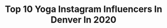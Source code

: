 ---
title: Top 10 Yoga Instagram Influencers In Denver In 2020
description: >-
  Find top yoga Instagram influencers in Denver in 2020. Most popular hashtags: #yoga #fitness #denver #yogaposes.
platform: Instagram
profiles:
  - username: "kyleweiger"
    fullname: >-
      Kyle Weiger
    location: "United States"
    followers: 45318
    engagement: 83
    commentsToLikes: 0.043009
    id: ck5bypxmeplyi0i11px7xcoo1
    verified: false
    hashtags: "#iamlabs, #family, #partytricks, #fitnessbusiness"
  - username: "ziamccabe"
    fullname: >-
      Zia McCabe~DJ Rescue
    location: "United States"
    followers: 9104
    engagement: 574
    commentsToLikes: 0.039426
    id: ck6twvjvducac0j71ogn9ggrn
    verified: false
    hashtags: "#factorytheme, #bassplayer, #vintagefenderbass, #lasers"
  - username: "karina.chancey"
    fullname: >-
      Karina Chancey
    location: "United States"
    followers: 141230
    engagement: 208
    commentsToLikes: 0.010037
    id: ck5bzqgg4rnce0i116140rf7e
    verified: false
    hashtags: "#covergirl, #earthpix, #happymonday, #live"
  - username: "sweetnattydee"
    fullname: >-
      Sweet Natty Yoga
    location: "United States"
    followers: 18506
    engagement: 161
    commentsToLikes: 0.198900
    id: ck0txbw10innl0i1994iohz7e
    verified: false
    hashtags: "#crossfit, #fitgirl, #cleanandjerk, #trainiac"
  - username: "picfoster"
    fullname: >-
      Hugh Foster
    location: "United States"
    followers: 14738
    engagement: 385
    commentsToLikes: 0.063486
    id: ck15uyzzwp5kw0i192jx2x61o
    verified: false
    hashtags: "#fashion, #arialyoga, #travelphotography, #reikipractitioner"
  - username: "jesenialis_fit"
    fullname: >-
      Jesenia
    location: "United States"
    followers: 4991
    engagement: 875
    commentsToLikes: 0.207357
    id: ck8t7ca04gak60j78do13v01e
    verified: false
    hashtags: "#makeup, #mondaymotivation, #npcbikini, #homeworkout"
  - username: "nataliaavegaa"
    fullname: >-
      NATALIA VEGA
    location: "United States"
    followers: 8776
    engagement: 505
    commentsToLikes: 0.021407
    id: ck6uc7xdae0hh0j71x8mgeequ
    verified: false
    hashtags: "#ahimsa, #photoshopfix, #cleanpic, #vegantacos"
  - username: "runner4cake"
    fullname: >-
      Margaret
    location: "United States"
    followers: 27559
    engagement: 281
    commentsToLikes: 0.053206
    id: ck13ch9il0c7j0i19t7ybb00s
    verified: false
    hashtags: "#irun, #flattenthecurve, #mountainlovers, #quarantinecakes"
  - username: "ashtonaugustyoga"
    fullname: >-
      Ashton August
    location: "United States"
    followers: 6551
    engagement: 575
    commentsToLikes: 0.109545
    id: ck5zucfyk23gm0i145a9kx0ay
    verified: false
    hashtags: "#coloradoyoga, #hafizpoems, #lightoverdarkness, #freeyoga"
  - username: "hello_healthnut"
    fullname: >-
      cealia | yogini 🌺
    location: "United States"
    followers: 21557
    engagement: 657
    commentsToLikes: 0.045320
    id: ck55mywdw54nm0i11y8hn11ea
    verified: false
    hashtags: "#positivevibes, #healthylifestyle, #yogafun, #yogaclasses"
---